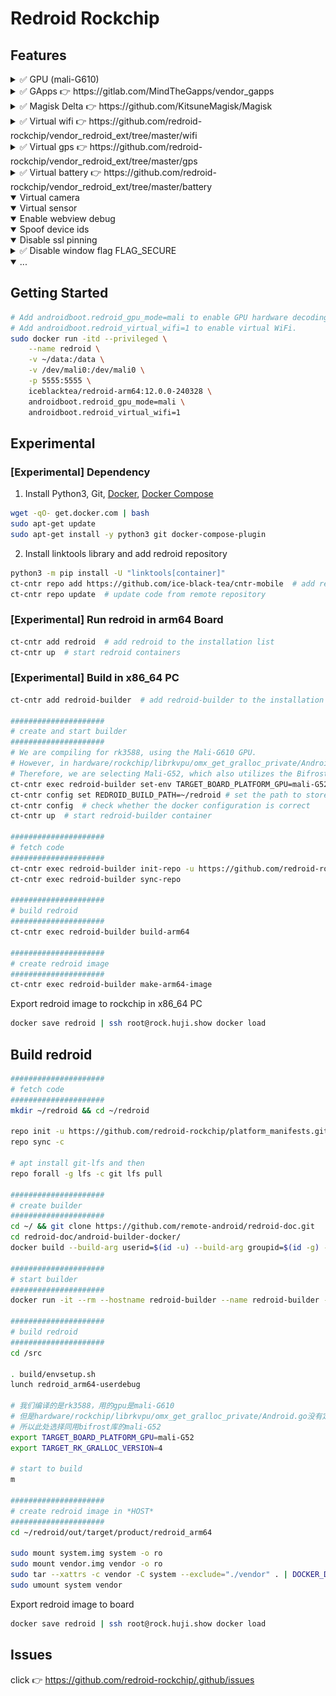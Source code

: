 # Redroid Rockchip

## Features


<details>
<summary> ✅ GPU (mali-G610) </summary>

<img src="https://raw.githubusercontent.com/redroid-rockchip/.github/main/images/mali.png"/>
</details>


<details>
<summary> ✅ GApps 👉 https://gitlab.com/MindTheGapps/vendor_gapps </summary>

<img src="https://raw.githubusercontent.com/redroid-rockchip/.github/main/images/gapps.png" width="432px" height="768px"/>
</details>


<details>
<summary> ✅ Magisk Delta 👉 https://github.com/KitsuneMagisk/Magisk </summary>

<img src="https://raw.githubusercontent.com/redroid-rockchip/.github/main/images/magisk.png" width="432px" height="768px"/>
</details>


<details>
<summary> ✅ Virtual wifi 👉 https://github.com/redroid-rockchip/vendor_redroid_ext/tree/master/wifi </summary>

##### Required
1. `mac80211_hwsim` kernel module in host
2. switch to `iptables-legacy` in host

<img src="https://raw.githubusercontent.com/redroid-rockchip/.github/main/images/wifi.png" width="432px" height="768px"/>
</details>


<details>
<summary> ✅ Virtual gps 👉 https://github.com/redroid-rockchip/vendor_redroid_ext/tree/master/gps </summary>

##### Update latitude and longitude
```bash
adb shell 'echo "LatitudeDegrees=30.281026818001678" > /data/vendor/gps/gnss'
adb shell 'echo "LongitudeDegrees=120.01934876982831" >> /data/vendor/gps/gnss'
adb shell 'echo "AltitudeMeters=1.60062531" >> /data/vendor/gps/gnss'
adb shell 'echo "BearingDegrees=0" >> /data/vendor/gps/gnss'
adb shell 'echo "SpeedMetersPerSec=0" >> /data/vendor/gps/gnss'
```

<img src="https://raw.githubusercontent.com/redroid-rockchip/.github/main/images/gps.png" width="432px" height="768px"/>
</details>


<details>
<summary> ✅ Virtual battery 👉 https://github.com/redroid-rockchip/vendor_redroid_ext/tree/master/battery </summary>

##### Update battery capacity
```bash
adb shell 'echo 88 > /data/vendor/battery/power_supply/battery/capacity'
```

<img src="https://raw.githubusercontent.com/redroid-rockchip/.github/main/images/battery.png" width="432px" height="768px"/>
</details>


<details open>
<summary> Virtual camera </summary>
</details>


<details open>
<summary> Virtual sensor </summary>
</details>


<details open>
<summary> Enable webview debug </summary>
</details>


<details open>
<summary> Spoof device ids </summary>
</details>


<details open>
<summary> Disable ssl pinning </summary>
</details>


<details>
<summary> ✅ Disable window flag FLAG_SECURE </summary>
</details>


<details open>
<summary> ... </summary>
</details>

## Getting Started

```bash
# Add androidboot.redroid_gpu_mode=mali to enable GPU hardware decoding.
# Add androidboot.redroid_virtual_wifi=1 to enable virtual WiFi.
sudo docker run -itd --privileged \
    --name redroid \
    -v ~/data:/data \
    -v /dev/mali0:/dev/mali0 \
    -p 5555:5555 \
    iceblacktea/redroid-arm64:12.0.0-240328 \
    androidboot.redroid_gpu_mode=mali \
    androidboot.redroid_virtual_wifi=1
```

## Experimental

### [Experimental] Dependency

1. Install Python3, Git, [Docker](https://docs.docker.com/engine/install/ubuntu/#install-using-the-convenience-script), [Docker Compose](https://docs.docker.com/compose/install/linux/)

```bash
wget -qO- get.docker.com | bash
sudo apt-get update
sudo apt-get install -y python3 git docker-compose-plugin
```

2. Install linktools library and add redroid repository

```bash
python3 -m pip install -U "linktools[container]"
ct-cntr repo add https://github.com/ice-black-tea/cntr-mobile  # add remote repository
ct-cntr repo update  # update code from remote repository
```

### [Experimental] Run redroid in arm64 Board

```bash
ct-cntr add redroid  # add redroid to the installation list
ct-cntr up  # start redroid containers
```

### [Experimental] Build in x86_64 PC

```bash
ct-cntr add redroid-builder  # add redroid-builder to the installation list

#####################
# create and start builder
#####################
# We are compiling for rk3588, using the Mali-G610 GPU.
# However, in hardware/rockchip/librkvpu/omx_get_gralloc_private/Android.go, Mali-G610 is not defined.
# Therefore, we are selecting Mali-G52, which also utilizes the Bifrost library, for this purpose.
ct-cntr exec redroid-builder set-env TARGET_BOARD_PLATFORM_GPU=mali-G52 TARGET_RK_GRALLOC_VERSION=4
ct-cntr config set REDROID_BUILD_PATH=~/redroid # set the path to store source code
ct-cntr config  # check whether the docker configuration is correct
ct-cntr up  # start redroid-builder container

#####################
# fetch code
#####################
ct-cntr exec redroid-builder init-repo -u https://github.com/redroid-rockchip/platform_manifests.git -b redroid-12.0.0
ct-cntr exec redroid-builder sync-repo

#####################
# build redroid
#####################
ct-cntr exec redroid-builder build-arm64

#####################
# create redroid image
#####################
ct-cntr exec redroid-builder make-arm64-image
```

Export redroid image to rockchip in x86_64 PC
```bash
docker save redroid | ssh root@rock.huji.show docker load
```

## Build redroid

```bash
#####################
# fetch code
#####################
mkdir ~/redroid && cd ~/redroid

repo init -u https://github.com/redroid-rockchip/platform_manifests.git -b redroid-12.0.0 --depth=1 --git-lfs
repo sync -c

# apt install git-lfs and then
repo forall -g lfs -c git lfs pull

#####################
# create builder
#####################
cd ~/ && git clone https://github.com/remote-android/redroid-doc.git
cd redroid-doc/android-builder-docker/
docker build --build-arg userid=$(id -u) --build-arg groupid=$(id -g) --build-arg username=$(id -un) -t redroid-builder .

#####################
# start builder
#####################
docker run -it --rm --hostname redroid-builder --name redroid-builder -v ~/redroid:/src redroid-builder

#####################
# build redroid
#####################
cd /src

. build/envsetup.sh
lunch redroid_arm64-userdebug

# 我们编译的是rk3588，用的gpu是mali-G610
# 但是hardware/rockchip/librkvpu/omx_get_gralloc_private/Android.go没有定义mali-G610
# 所以此处选择同用bifrost库的mali-G52
export TARGET_BOARD_PLATFORM_GPU=mali-G52
export TARGET_RK_GRALLOC_VERSION=4

# start to build
m

#####################
# create redroid image in *HOST*
#####################
cd ~/redroid/out/target/product/redroid_arm64

sudo mount system.img system -o ro
sudo mount vendor.img vendor -o ro
sudo tar --xattrs -c vendor -C system --exclude="./vendor" . | DOCKER_DEFAULT_PLATFORM=linux/arm64 docker import -c 'ENTRYPOINT ["/init", "androidboot.hardware=redroid"]' - redroid
sudo umount system vendor
```

Export redroid image to board
```bash
docker save redroid | ssh root@rock.huji.show docker load
```

## Issues

click 👉 https://github.com/redroid-rockchip/.github/issues
